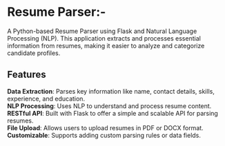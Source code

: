 **<h1>Resume Parser:-</h1>**
A Python-based Resume Parser using Flask and Natural Language Processing (NLP). This application extracts and processes essential information from resumes, making it easier to analyze and categorize candidate profiles.

**<h2>Features</h2>**
**Data Extraction**: Parses key information like name, contact details, skills, experience, and education.<br>
**NLP Processing**: Uses NLP to understand and process resume content.<br>
**RESTful API**: Built with Flask to offer a simple and scalable API for parsing resumes.<br>
**File Upload**: Allows users to upload resumes in PDF or DOCX format.<br>
**Customizable**: Supports adding custom parsing rules or data fields.<br>
